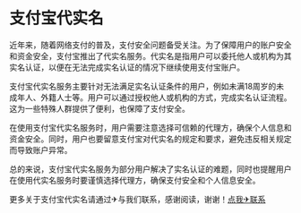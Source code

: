 # 支付宝代实名

近年来，随着网络支付的普及，支付安全问题备受关注。为了保障用户的账户安全和资金安全，支付宝推出了代实名服务。代实名是指用户可以委托他人或机构为其实名认证，以便在无法完成实名认证的情况下继续使用支付宝账户。

支付宝代实名服务主要针对无法满足实名认证条件的用户，例如未满18周岁的未成年人、外籍人士等。用户可以通过授权他人或机构的方式，完成实名认证流程。这为一些特殊人群提供了便利，也保障了支付安全。

在使用支付宝代实名服务时，用户需要注意选择可信赖的代理方，确保个人信息和资金安全。同时，用户也要留意支付宝对代实名的规定和要求，避免违反相关规定而导致账户异常。

总的来说，支付宝代实名服务为部分用户解决了实名认证的难题，同时也提醒用户在使用代实名服务时要谨慎选择代理方，确保支付安全和个人信息安全。

更多关于支付宝代实名请通过✈与我们联系，感谢阅读，谢谢！[点我✈联系](https://sms.k02.cc)
